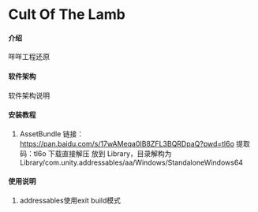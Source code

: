 # Cult Of The Lamb

#### 介绍
咩咩工程还原

#### 软件架构
软件架构说明


#### 安装教程

1.  AssetBundle 链接：https://pan.baidu.com/s/17wAMeqa0IB8ZFL3BQRDpaQ?pwd=tl6o 
	提取码：tl6o 
	下载直接解压 放到 Library，目录解构为 Library/com.unity.addressables/aa/Windows/StandaloneWindows64


#### 使用说明

1.  addressables使用exit build模式



